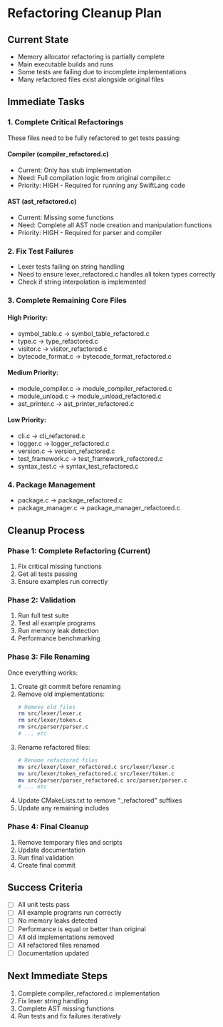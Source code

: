 # Refactoring Cleanup Plan

## Current State
- Memory allocator refactoring is partially complete
- Main executable builds and runs
- Some tests are failing due to incomplete implementations
- Many refactored files exist alongside original files

## Immediate Tasks

### 1. Complete Critical Refactorings
These files need to be fully refactored to get tests passing:

#### Compiler (compiler_refactored.c)
- Current: Only has stub implementation
- Need: Full compilation logic from original compiler.c
- Priority: HIGH - Required for running any SwiftLang code

#### AST (ast_refactored.c)  
- Current: Missing some functions
- Need: Complete all AST node creation and manipulation functions
- Priority: HIGH - Required for parser and compiler

### 2. Fix Test Failures
- Lexer tests failing on string handling
- Need to ensure lexer_refactored.c handles all token types correctly
- Check if string interpolation is implemented

### 3. Complete Remaining Core Files
#### High Priority:
- symbol_table.c → symbol_table_refactored.c
- type.c → type_refactored.c
- visitor.c → visitor_refactored.c
- bytecode_format.c → bytecode_format_refactored.c

#### Medium Priority:
- module_compiler.c → module_compiler_refactored.c
- module_unload.c → module_unload_refactored.c
- ast_printer.c → ast_printer_refactored.c

#### Low Priority:
- cli.c → cli_refactored.c
- logger.c → logger_refactored.c
- version.c → version_refactored.c
- test_framework.c → test_framework_refactored.c
- syntax_test.c → syntax_test_refactored.c

### 4. Package Management
- package.c → package_refactored.c
- package_manager.c → package_manager_refactored.c

## Cleanup Process

### Phase 1: Complete Refactoring (Current)
1. Fix critical missing functions
2. Get all tests passing
3. Ensure examples run correctly

### Phase 2: Validation
1. Run full test suite
2. Test all example programs
3. Run memory leak detection
4. Performance benchmarking

### Phase 3: File Renaming
Once everything works:
1. Create git commit before renaming
2. Remove old implementations:
   ```bash
   # Remove old files
   rm src/lexer/lexer.c
   rm src/lexer/token.c
   rm src/parser/parser.c
   # ... etc
   ```
3. Rename refactored files:
   ```bash
   # Rename refactored files
   mv src/lexer/lexer_refactored.c src/lexer/lexer.c
   mv src/lexer/token_refactored.c src/lexer/token.c
   mv src/parser/parser_refactored.c src/parser/parser.c
   # ... etc
   ```
4. Update CMakeLists.txt to remove "_refactored" suffixes
5. Update any remaining includes

### Phase 4: Final Cleanup
1. Remove temporary files and scripts
2. Update documentation
3. Run final validation
4. Create final commit

## Success Criteria
- [ ] All unit tests pass
- [ ] All example programs run correctly
- [ ] No memory leaks detected
- [ ] Performance is equal or better than original
- [ ] All old implementations removed
- [ ] All refactored files renamed
- [ ] Documentation updated

## Next Immediate Steps
1. Complete compiler_refactored.c implementation
2. Fix lexer string handling
3. Complete AST missing functions
4. Run tests and fix failures iteratively